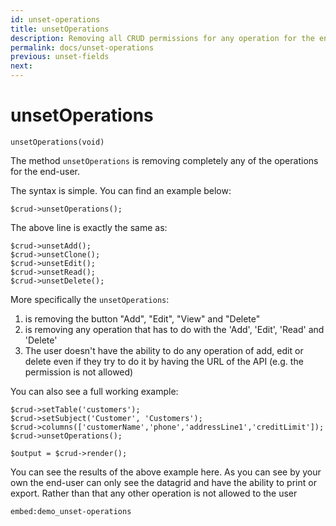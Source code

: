 ```yaml
---
id: unset-operations
title: unsetOperations
description: Removing all CRUD permissions for any operation for the end-user.
permalink: docs/unset-operations
previous: unset-fields
next:
---
```


# unsetOperations

<pre><code class="language-php">unsetOperations(void)</code></pre>
The method <code>unsetOperations</code> is removing completely any of the operations for the end-user.

The syntax is simple. You can find an example below:
<pre><code class="language-php">$crud->unsetOperations();</code></pre>

The above line is exactly the same as:
<pre><code class="language-php">$crud->unsetAdd();
$crud->unsetClone();
$crud->unsetEdit();
$crud->unsetRead();
$crud->unsetDelete();
</code></pre>

More specifically the <code>unsetOperations</code>:
<ol>
   <li>is removing the button "Add", "Edit", "View" and "Delete"</li>
   <li>is removing any operation that has to do with the 'Add', 'Edit', 'Read' and 'Delete'</li>
   <li>The user doesn't have the ability to do any operation of add, edit or delete even if they try to do it by having the URL of the API (e.g. the permission is not allowed)</li>
</ol>

You can also see a full working example:

<pre><code class="language-php">$crud->setTable('customers');
$crud->setSubject('Customer', 'Customers');
$crud->columns(['customerName','phone','addressLine1','creditLimit']);
$crud->unsetOperations();

$output = $crud->render();</code></pre>

You can see the results of the above example here. As you can see by your own the end-user can only see the datagrid and have the ability to print or export. Rather than that any other operation is not allowed to the user

`embed:demo_unset-operations`